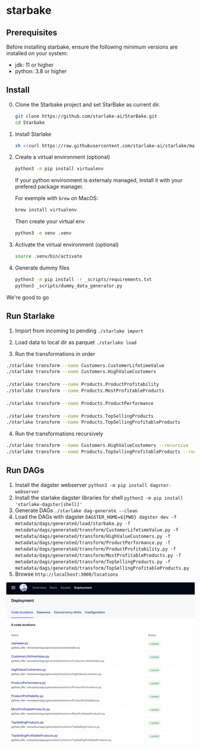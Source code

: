 # starbake

## Prerequisites

Before installing starbake, ensure the following minimum versions are installed on your system:

- jdk: 11 or higher
- python: 3.8 or higher

## Install

0. Clone the Starbake project and set StarBake as current dir. 
   ```bash
   git clone https://github.com/starlake-ai/StarBake.git 
   cd Starbake
   ```
1. Install Starlake
   ```bash
   sh <(curl https://raw.githubusercontent.com/starlake-ai/starlake/master/distrib/setup.sh) --target=.
   ```
2. Create a virtual environment (optional)
   ```bash
   python3 -m pip install virtualenv
   ```
   If your python environment is externaly managed, install it with your prefered package manager. 

   For exemple with `brew` on MacOS:
   ```bash
   brew install virtualenv
   ```
   Then create your virtual env
   ```bash
   python3 -m venv .venv
   ```
3. Activate the virtual environment (optional)
   ```bash
   source .venv/bin/activate
   ```
4. Generate dummy files
   ```bash
   python3 -m pip install -r _scripts/requirements.txt
   python3 _scripts/dummy_data_generator.py
   ```
We're good to go

## Run Starlake

1. Import from incoming to pending
`./starlake import`

2. Load data to local dir as parquet
`./starlake load`

3. Run the transformations in order

```bash
./starlake transform --name Customers.CustomerLifetimeValue 
./starlake transform --name Customers.HighValueCustomers 

./starlake transform --name Products.ProductProfitability 
./starlake transform --name Products.MostProfitableProducts 

./starlake transform --name Products.ProductPerformance 

./starlake transform --name Products.TopSellingProducts 
./starlake transform --name Products.TopSellingProfitableProducts 
```

4. Run the transformations recursively

```bash
./starlake transform --name Customers.HighValueCustomers --recursive
./starlake transform --name Products.TopSellingProfitableProducts --recursive
```

## Run DAGs

1. Install the dagster webserver
   `python3 -m pip install dagster-webserver`
2. Install the starlake dagster libraries for shell
   `python3 -m pip install 'starlake-dagster[shell]'`
3. Generate DAGs
`./starlake dag-generate --clean`
4. Load the DAGs with dagster
`DAGSTER_HOME=${PWD} dagster dev -f metadata/dags/generated/load/starbake.py -f metadata/dags/generated/transform/CustomerLifetimeValue.py -f metadata/dags/generated/transform/HighValueCustomers.py -f metadata/dags/generated/transform/ProductPerformance.py -f metadata/dags/generated/transform/ProductProfitability.py -f metadata/dags/generated/transform/MostProfitableProducts.py -f metadata/dags/generated/transform/TopSellingProducts.py -f metadata/dags/generated/transform/TopSellingProfitableProducts.py`
5. Browse `http://localhost:3000/locations`

![dagster](https://raw.githubusercontent.com/starlake-ai/StarBake/master/dagster.png)
